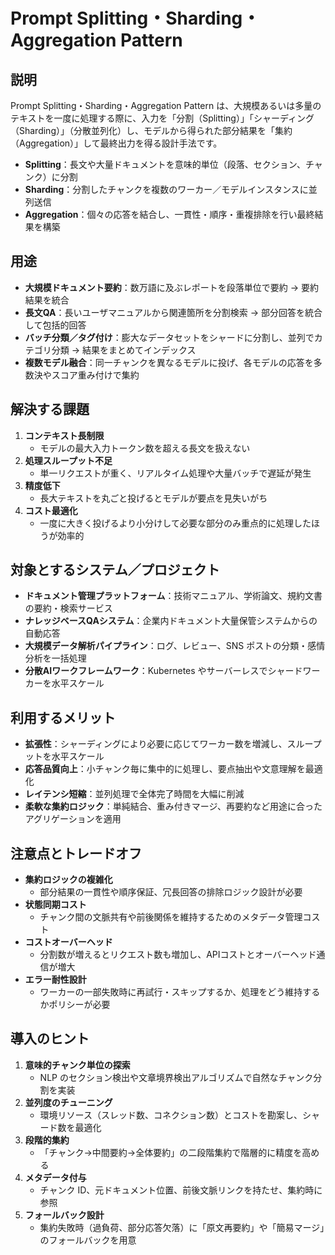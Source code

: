 # Prompt Splitting・Sharding・Aggregation Pattern

## 説明  
Prompt Splitting・Sharding・Aggregation Pattern は、大規模あるいは多量のテキストを一度に処理する際に、入力を「分割（Splitting）」「シャーディング（Sharding）」（分散並列化）し、モデルから得られた部分結果を「集約（Aggregation）」して最終出力を得る設計手法です。  
- **Splitting**：長文や大量ドキュメントを意味的単位（段落、セクション、チャンク）に分割  
- **Sharding**：分割したチャンクを複数のワーカー／モデルインスタンスに並列送信  
- **Aggregation**：個々の応答を結合し、一貫性・順序・重複排除を行い最終結果を構築  

## 用途  
- **大規模ドキュメント要約**：数万語に及ぶレポートを段落単位で要約 → 要約結果を統合  
- **長文QA**：長いユーザマニュアルから関連箇所を分割検索 → 部分回答を統合して包括的回答  
- **バッチ分類／タグ付け**：膨大なデータセットをシャードに分割し、並列でカテゴリ分類 → 結果をまとめてインデックス  
- **複数モデル融合**：同一チャンクを異なるモデルに投げ、各モデルの応答を多数決やスコア重み付けで集約  

## 解決する課題  
1. **コンテキスト長制限**  
   - モデルの最大入力トークン数を超える長文を扱えない  
2. **処理スループット不足**  
   - 単一リクエストが重く、リアルタイム処理や大量バッチで遅延が発生  
3. **精度低下**  
   - 長大テキストを丸ごと投げるとモデルが要点を見失いがち  
4. **コスト最適化**  
   - 一度に大きく投げるより小分けして必要な部分のみ重点的に処理したほうが効率的  

## 対象とするシステム／プロジェクト  
- **ドキュメント管理プラットフォーム**：技術マニュアル、学術論文、規約文書の要約・検索サービス  
- **ナレッジベースQAシステム**：企業内ドキュメント大量保管システムからの自動応答  
- **大規模データ解析パイプライン**：ログ、レビュー、SNS ポストの分類・感情分析を一括処理  
- **分散AIワークフレームワーク**：Kubernetes やサーバーレスでシャードワーカーを水平スケール  

## 利用するメリット  
- **拡張性**：シャーディングにより必要に応じてワーカー数を増減し、スループットを水平スケール  
- **応答品質向上**：小チャンク毎に集中的に処理し、要点抽出や文意理解を最適化  
- **レイテンシ短縮**：並列処理で全体完了時間を大幅に削減  
- **柔軟な集約ロジック**：単純結合、重み付きマージ、再要約など用途に合ったアグリゲーションを適用  

## 注意点とトレードオフ  
- **集約ロジックの複雑化**  
  - 部分結果の一貫性や順序保証、冗長回答の排除ロジック設計が必要  
- **状態同期コスト**  
  - チャンク間の文脈共有や前後関係を維持するためのメタデータ管理コスト  
- **コストオーバーヘッド**  
  - 分割数が増えるとリクエスト数も増加し、APIコストとオーバーヘッド通信が増大  
- **エラー耐性設計**  
  - ワーカーの一部失敗時に再試行・スキップするか、処理をどう維持するかポリシーが必要  

## 導入のヒント  
1. **意味的チャンク単位の探索**  
   - NLP のセクション検出や文章境界検出アルゴリズムで自然なチャンク分割を実装  
2. **並列度のチューニング**  
   - 環境リソース（スレッド数、コネクション数）とコストを勘案し、シャード数を最適化  
3. **段階的集約**  
   - 「チャンク→中間要約→全体要約」の二段階集約で階層的に精度を高める  
4. **メタデータ付与**  
   - チャンク ID、元ドキュメント位置、前後文脈リンクを持たせ、集約時に参照  
5. **フォールバック設計**  
   - 集約失敗時（過負荷、部分応答欠落）に「原文再要約」や「簡易マージ」のフォールバックを用意  
